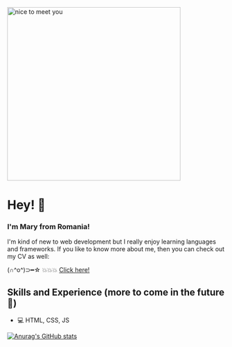 <img alt="nice to meet you" width="400" src="https://user-images.githubusercontent.com/121255853/219863916-8c18b006-40aa-4341-b14c-ac21cdfbe72d.png"/>

# Hey! 👋
### I'm Mary from Romania! 


I'm kind of new to web development but I really enjoy learning languages and frameworks. If you like to know more about me, then you can check out my CV as well:

(∩^o^)⊃━☆ 💥💥💥 [Click here!](https://maryfru.github.io/)

## Skills and Experience (more to come in the future 🙈)
* 💻 HTML, CSS, JS

[![Anurag's GitHub stats](https://github-readme-stats.vercel.app/api?username=maryfru)](https://github.com/anuraghazra/github-readme-stats)
